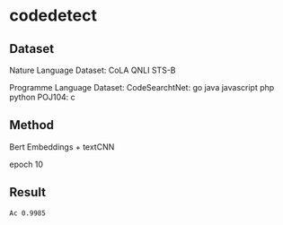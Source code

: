 # codedetect




## Dataset
Nature Language Dataset:
    CoLA
    QNLI
    STS-B

Programme Language Dataset:
    CodeSearchtNet:
        go
        java
        javascript
        php
        python
    POJ104:
        c

## Method
Bert Embeddings + textCNN

epoch 10


## Result
    Ac 0.9985
